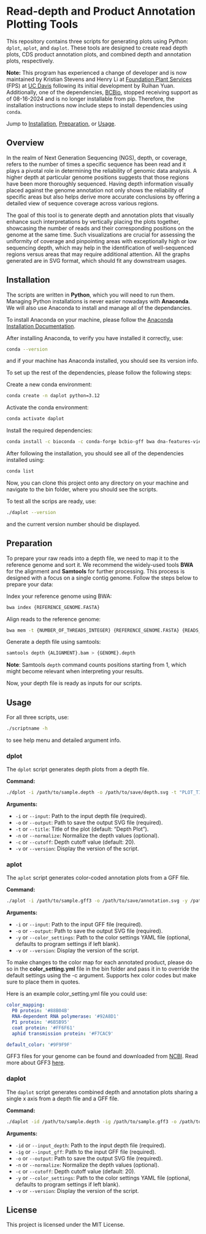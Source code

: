 # Read-depth and Product Annotation Plotting Tools

This repository contains three scripts for generating plots using Python: `dplot`, `aplot`, and `daplot`. These tools are designed to create read depth plots, CDS product annotation plots, and combined depth and annotation plots, respectively.

**Note:** This program has experienced a change of developer and is now maintained by Kristian Stevens and Henry Li at [Foundation Plant Services](https://fps.ucdavis.edu/index.cfm) (FPS) at [UC Davis](https://www.ucdavis.edu/) following its initial development by Ruihan Yuan. Additionally, one of the dependencies, [BCBio](https://github.com/bcbio/bcbio-nextgen), stopped receiving support as of 08-16-2024 and is no longer installable from pip. Therefore, the installation instructions now include steps to install dependencies using `conda`.

Jump to [Installation](#installation), [Preparation](#preparation), or [Usage](#usage).

## Overview

In the realm of Next Generation Sequencing (NGS), depth, or coverage, refers to the number of times a specific sequence has been read and it plays a pivotal role in determining the reliability of genomic data analysis. A higher depth at particular genome positions suggests that those regions have been more thoroughly sequenced. Having depth information visually placed against the genome annotation not only shows the reliability of specific areas but also helps derive more accurate conclusions by offering a detailed view of sequence coverage across various regions. 

The goal of this tool is to generate depth and annotation plots that visually enhance such interpretations by vertically placing the plots together, showcasing the number of reads and their corresponding positions on the genome at the same time. Such visualizations are crucial for assessing the uniformity of coverage and pinpointing areas with exceptionally high or low sequencing depth, which may help in the identification of well-sequenced regions versus areas that may require additional attention. All the graphs generated are in SVG format, which should fit any downstream usages.

## Installation

The scripts are written in **Python**, which you will need to run them. Managing Python installations is never easier nowadays with **Anaconda**. We will also use Anaconda to install and manage all of the dependancies. 

To install Anaconda on your machine, please follow the [Anaconda Installation Documentation](https://docs.anaconda.com/anaconda/install/).

After installing Anaconda, to verify you have installed it correctly, use:

```bash
conda --version
```

and if your machine has Anaconda installed, you should see its version info.

To set up the rest of the dependencies, please follow the following steps:

Create a new conda environment:

```bash
conda create -n daplot python=3.12
```

Activate the conda environment:

```bash
conda activate daplot
```

Install the required dependencies:

```bash
conda install -c bioconda -c conda-forge bcbio-gff bwa dna-features-viewer matplotlib pyyaml samtools seaborn
```

After following the installation, you should see all of the dependencies installed using:

```bash
conda list
```

Now, you can clone this project onto any directory on your machine and navigate to the bin folder, where you should see the scripts.

To test all the scrips are ready, use:

```bash
./daplot --version
```

and the current version number should be displayed.

## Preparation

To prepare your raw reads into a depth file, we need to map it to the reference genome and sort it. We recommend the widely-used tools **BWA** for the alignment and **Samtools** for further processing. This process is designed with a focus on a single contig genome. Follow the steps below to prepare your data:

Index your reference genome using BWA:
   
```bash
bwa index {REFERENCE_GENOME.FASTA}
```

Align reads to the reference genome:

```bash
bwa mem -t {NUMBER_OF_THREADS_INTEGER} {REFERENCE_GENOME.FASTA} {READS_INPUT} | samtools sort -o {ALIGNMENT}.bam
```

Generate a depth file using samtools:
   
```bash
samtools depth {ALIGNMENT}.bam > {GENOME}.depth
```

**Note**: Samtools `depth` command counts positions starting from 1, which might become relevant when interpreting your results.

Now, your depth file is ready as inputs for our scripts.

## Usage

For all three scripts, use:

```bash
./scriptname -h
```

to see help menu and detailed argument info.

### dplot

The `dplot` script generates depth plots from a depth file.

**Command:**

```bash
./dplot -i /path/to/sample.depth -o /path/to/save/depth.svg -t "PLOT_TITLE" -n -c {CUTOFF_INTEGER}
```

**Arguments:**

- `-i` or `--input`: Path to the input depth file (required).
- `-o` or `--output`: Path to save the output SVG file (required).
- `-t` or `--title`: Title of the plot (default: “Depth Plot”).
- `-n` or `--normalize`: Normalize the depth values (optional).
- `-c` or `--cutoff`: Depth cutoff value (default: 20).
- `-v` or `--version`: Display the version of the script.

### aplot

The `aplot` script generates color-coded annotation plots from a GFF file.

**Command:**

```bash
./aplot -i /path/to/sample.gff3 -o /path/to/save/annotation.svg -y /path/to/color_settings.yml
```

**Arguments:**

- `-i` or `--input`: Path to the input GFF file (required).
- `-o` or `--output`: Path to save the output SVG file (required).
- `-y` or `--color_settings`: Path to the color settings YAML file (optional, defaults to program settings if left blank).
- `-v` or `--version`: Display the version of the script.

To make changes to the color map for each annotated product, please do so in the **color_setting.yml** file in the bin folder and pass it in to override the default settings using the -c argument. Supports hex color codes but make sure to place them in quotes.

Here is an example color_setting.yml file you could use:

```yml
color_mapping:
  P0 protein: '#88B04B'
  RNA-dependent RNA polymerase: '#92A8D1'
  P1 protein: '#6B5B95'
  coat protein: '#FF6F61'
  aphid transmission protein: '#F7CAC9'

default_color: '#9F9F9F'
```

GFF3 files for your genome can be found and downloaded from [NCBI](https://www.ncbi.nlm.nih.gov/). Read more about GFF3 [here](https://www.ncbi.nlm.nih.gov/datasets/docs/v1/reference-docs/file-formats/about-ncbi-gff3/).

### daplot

The `daplot` script generates combined depth and annotation plots sharing a single x axis from a depth file and a GFF file.

**Command:**

```bash
./daplot -id /path/to/sample.depth -ig /path/to/sample.gff3 -o /path/to/save/combined.svg -n -c {CUTOFF_INTEGER} -y /path/to/color_settings.yml
```

**Arguments:**

- `-id` or `--input_depth`: Path to the input depth file (required).
- `-ig` or `--input_gff`: Path to the input GFF file (required).
- `-o` or `--output`: Path to save the output SVG file (required).
- `-n` or `--normalize`: Normalize the depth values (optional).
- `-c` or `--cutoff`: Depth cutoff value (default: 20).
- `-y` or `--color_settings`: Path to the color settings YAML file (optional, defaults to program settings if left blank).
- `-v` or `--version`: Display the version of the script.

## License

This project is licensed under the MIT License.
